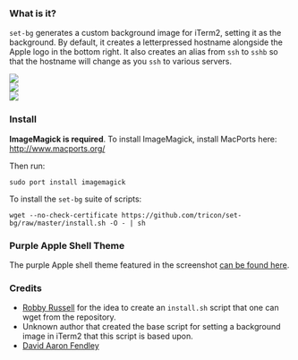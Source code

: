 ### What is it?

`set-bg` generates a custom background image for iTerm2, setting it as the background. By default, it creates a letterpressed hostname alongside the Apple logo in the bottom right. It also creates an alias from `ssh` to `sshb` so that the hostname will change as you `ssh` to various servers.

<img src="http://f.cl.ly/items/3A033X003h1K2g11461b/Screen%20Shot%202011-08-16%20at%2012.25.52%20PM.png"/><br/>
<img src="http://f.cl.ly/items/451w2A3b2r2m2P1B0122/Screen%20Shot%202011-08-16%20at%2012.25.59%20PM.png"/><br/>
<img src="http://f.cl.ly/items/3X1e1927402e3O2u1m0e/Screen-Shot-2011-08-16-at-12.26.03-PM.png"/><br/>

### Install

**ImageMagick is required**. To install ImageMagick, install MacPorts here: http://www.macports.org/

Then run:

    sudo port install imagemagick


To install the `set-bg` suite of scripts:

    wget --no-check-certificate https://github.com/tricon/set-bg/raw/master/install.sh -O - | sh

### Purple Apple Shell Theme

The purple Apple shell theme featured in the screenshot [can be found here](https://github.com/Tricon/oh-my-zsh/blob/master/themes/apple.zsh-theme).

### Credits

  * [Robby Russell](https://github.com/robbyrussell/) for the idea to create an `install.sh` script that one can wget from the repository.
  * Unknown author that created the base script for setting a background image in iTerm2 that this script is based upon.
  * [David Aaron Fendley](https://github.com/tricon)
